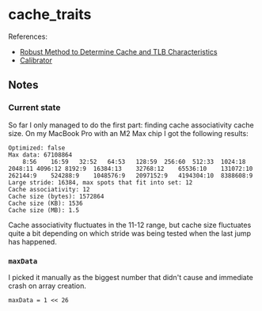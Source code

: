 # cache_traits

References:
* [Robust Method to Determine Cache and TLB Characteristics](https://etd.ohiolink.edu/acprod/odb_etd/ws/send_file/send?accession=osu1308256764&disposition=inline)
* [Calibrator](https://github.com/magsilva/calibrator/tree/master)

## Notes

### Current state

So far I only managed to do the first part: finding cache associativity cache size.
On my MacBook Pro with an M2 Max chip I got the following results:
```
Optimized: false
Max data: 67108864
	8:56	16:59	32:52	64:53	128:59	256:60	512:33	1024:18	2048:11	4096:12	8192:9	16384:13	32768:12	65536:10	131072:10	262144:9	524288:9	1048576:9	2097152:9	4194304:10	8388608:9
Large stride: 16384, max spots that fit into set: 12
Cache associativity: 12
Cache size (bytes): 1572864
Cache size (KB): 1536
Cache size (MB): 1.5
```

Cache associativity fluctuates in the 11-12 range, but cache size fluctuates quite a bit
depending on which stride was being tested when the last jump has happened.

### `maxData`

I picked it manually as the biggest number that didn't cause and immediate crash on array creation.

```
maxData = 1 << 26
```